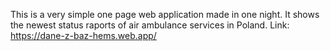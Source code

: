 This is a very simple one page web application made in one night. It shows the newest status raports of air ambulance services in Poland.
Link: https://dane-z-baz-hems.web.app/